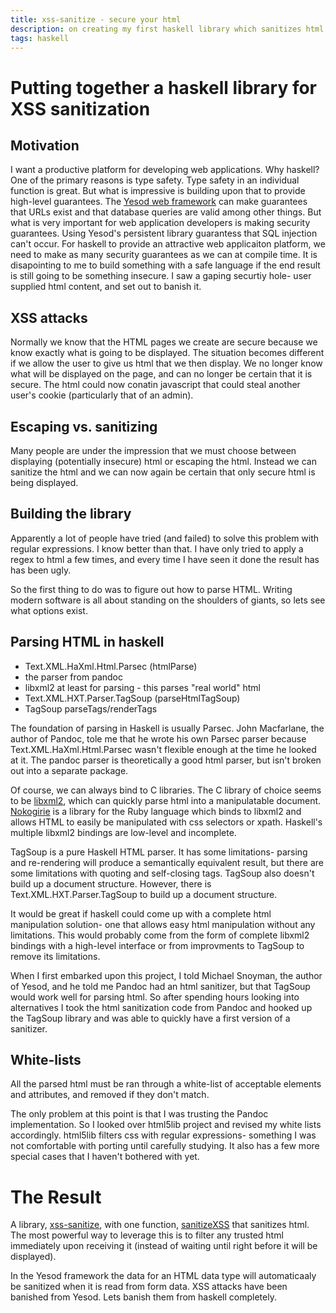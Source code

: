 ```yaml
---
title: xss-sanitize - secure your html
description: on creating my first haskell library which sanitizes html
tags: haskell
---
```


Putting together a haskell library for XSS sanitization
=======================================================
Motivation
----------
I want a productive platform for developing web applications. Why haskell? One of the primary reasons is type safety. Type safety in an individual function is great. But what is impressive is building upon that to provide high-level guarantees. The [Yesod web framework](docs.yesodweb.com) can make guarantees that URLs exist and that database queries are valid among other things. But what is very important for web application developers is making security guarantees. Using Yesod's persistent library guarantess that SQL injection can't occur. For haskell to provide an attractive web applicaiton platform, we need to make as many security guarantees as we can at compile time. It is disapointing to me to build something with a safe language if the end result is still going to be something insecure. I saw a gaping securtiy hole- user supplied html content, and set out to banish it.

XSS attacks
-----------
Normally we know that the HTML pages we create are secure because we know exactly what is going to be displayed. The situation becomes different if we allow the user to give us html that we then display. We no longer know what will be displayed on the page, and can no longer be certain that it is secure. The html could now conatin javascript that could steal another user's cookie (particularly that of an admin).

Escaping vs. sanitizing
-----------------------
Many people are under the impression that we must choose between displaying (potentially insecure) html or escaping the html. Instead we can sanitize the html and we can now again be certain that only secure html is being displayed.

Building the library
--------------------
Apparently a lot of people have tried (and failed) to solve this problem with regular expressions. I know better than that. I have only tried to apply a regex to html a few times, and every time I have seen it done the result has has been ugly.

So the first thing to do was to figure out how to parse HTML. Writing modern software is all about standing on the shoulders of giants, so lets see what options exist.

Parsing HTML in haskell
----------------------
* Text.XML.HaXml.Html.Parsec (htmlParse)
* the parser from pandoc
* libxml2 at least for parsing - this parses "real world" html
* Text.XML.HXT.Parser.TagSoup (parseHtmlTagSoup)
* TagSoup parseTags/renderTags 

The foundation of parsing in Haskell is usually Parsec. John Macfarlane, the author of Pandoc, tole me that he wrote his own Parsec parser because Text.XML.HaXml.Html.Parsec wasn't flexible enough at the time he looked at it. The pandoc parser is theoretically a good html parser, but isn't broken out into a separate package.

Of course, we can always bind to C libraries. The C library of choice seems to be [libxml2](), which can quickly parse html into a manipulatable document. [Nokogirie]() is a library for the Ruby language which binds to libxml2 and allows HTML to easily be manipulated with css selectors or xpath. Haskell's multiple libxml2 bindings are low-level and incomplete.

TagSoup is a pure Haskell HTML parser. It has some limitations- parsing and re-rendering will produce a semantically equivalent result, but there are some limitations with quoting and self-closing tags. TagSoup also doesn't build up a document structure. However, there is Text.XML.HXT.Parser.TagSoup to build up a document structure.

It would be great if haskell could come up with a complete html manipulation solution- one that allows easy html manipulation without any limitations. This would probably come from the form of complete libxml2 bindings with a high-level interface or from improvments to TagSoup to remove its limitations.

When I first embarked upon this project, I told Michael Snoyman, the author of Yesod, and he told me Pandoc had an html sanitizer, but that TagSoup would work well for parsing html. So after spending hours looking into alternatives I took the html sanitization code from Pandoc and hooked up the TagSoup library and was able to quickly have a first version of a sanitizer.

White-lists
-----------
All the parsed html must be ran through a white-list of acceptable elements and attributes, and removed if they don't match.

The only problem at this point is that I was trusting the Pandoc implementation. So I looked over html5lib project and revised my white lists accordingly. html5lib filters css with regular expressions- something I was not comfortable with porting until carefully studying. It also has a few more special cases that I haven't bothered with yet.

The Result
==========
A library, [xss-sanitize](http://github.com/gregwebs/xss-sanitize), with one function, [sanitizeXSS](hackage.haskell.org/) that sanitizes html. The most powerful way to leverage this is to filter any trusted html immediately upon receiving it (instead of waiting until right before it will be displayed).

In the Yesod framework the data for an HTML data type will automaticaaly be sanitized when it is read from form data. XSS attacks have been banished from Yesod. Lets banish them from haskell completely.
